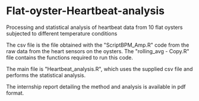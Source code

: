 # Flat-oyster-Heartbeat-analysis
Processing and statistical analysis of heartbeat data from 10 flat oysters subjected to different temperature conditions

The csv file is the file obtained with the "ScriptBPM_Amp.R" code from the raw data from the heart sensors on the oysters. 
The "rolling_avg - Copy.R" file contains the functions required to run this code. 

The main file is "Heartbeat_analysis.R", which uses the supplied csv file and performs the statistical analysis. 

The internship report detailing the method and analysis is available in pdf format.
